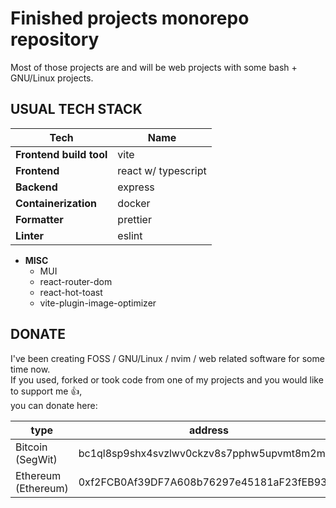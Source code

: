 # Finished projects monorepo repository

Most of those projects are and will be web projects
with some bash + GNU/Linux projects.

## USUAL TECH STACK

| Tech                    | Name                |
| ----------------------- | ------------------- |
| **Frontend build tool** | vite                |
| **Frontend**            | react w/ typescript |
| **Backend**             | express             |
| **Containerization**    | docker              |
| **Formatter**           | prettier            |
| **Linter**              | eslint              |

- **MISC**
  - MUI
  - react-router-dom
  - react-hot-toast
  - vite-plugin-image-optimizer

## DONATE

I've been creating FOSS / GNU/Linux / nvim / web
related software for some time now.  
If you used, forked or took code from one of my projects and you
would like to support me 👍,  
you can donate here:

| type                | address                                    |
| ------------------- | ------------------------------------------ |
| Bitcoin (SegWit)    | bc1ql8sp9shx4svzlwv0ckzv8s7pphw5upvmt8m2m7 |
| Ethereum (Ethereum) | 0xf2FCB0Af39DF7A608b76297e45181aF23fEB939F |
